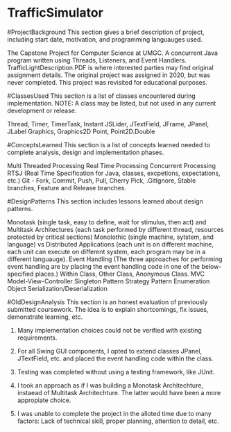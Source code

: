 # TrafficSimulator

#ProjectBackground
This section gives a brief description of project, including start date, motivation, and programming languauges used.

The Capstone Project for Computer Science at UMGC. 
A concurrent Java program written using Threads, Listeners, and Event Handlers. 
TrafficLightDescription.PDF is where interested parties may find original assignment details. 
The original project was assigned in 2020, but was never completed. 
This project was revisited for educational purposes.

#ClassesUsed
This section is a list of classes encountered during implementation.
NOTE: A class may be listed, but not used in any current development or release.

Thread, Timer, TimerTask, Instant
JSLider, JTextField, JFrame, JPanel, JLabel
Graphics, Graphics2D
Point, Point2D.Double

#ConceptsLearned
This section is a list of concepts learned needed to complete analysis, design and implementation phases.

Multi Threaded Processing
Real Time Processing
Concurrent Processing
RTSJ (Real Time Specification for Java, classes, excpetions, expectations, etc.)
Git - Fork, Commit, Push, Pull, Cherry Pick, .GitIgnore, Stable branches, Feature and Release branches.

#DesignPatterns
This section includes lessons learned about design patterns.

Monotask (single task, easy to define, wait for stimulus, then act) 
and Multitask Architectures (each task performed by different thread, resources protected by critical sections)
Monolothic (single machine, sytstem, and language) vs 
Distributed Applications 
(each unit is on different machine, each unit can execute on different system,
each program may be in a different languauge). 
Event Handling (The three approaches for performing event handling are by 
placing the event handling code in one of the below-specified places.)
Within Class,
Other Class,
Anonymous Class.
MVC Model-View-Controller
Singleton Pattern
Strategy Pattern
Enumeration
Object Serialization/Deserialization 

#OldDesignAnalysis
This section is an honest evaluation of previously submitted coursework. 
The idea is to explain shortcomings, fix issues, demonstrate learning, etc. 

1. Many implementation choices could not be verified with existing requirements. 

2. For all Swing GUI components, I opted to extend classes JPanel, JTextField, etc. and
placed the event handling code within the class.

3. Testing was completed without using a testing framework, like JUnit. 

4. I took an approach as if I was building a Monotask Architechture, instaead of Multitask Architechture.
The latter would have been a more appropiate choice.

5. I was unable to complete the project in the alloted time due to many factors:
Lack of technical skill, proper planning, attention to detail, etc. 



